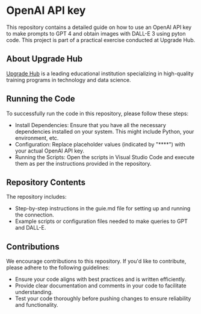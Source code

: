 # OpenAI API key

This repository contains a detailed guide on how to use an OpenAI API key to make prompts to GPT 4 and obtain images with DALL-E 3 using pyton code. This project is part of a practical exercise conducted at Upgrade Hub.

## About Upgrade Hub

[Upgrade Hub](https://www.upgrade-hub.com/) is a leading educational institution specializing in high-quality training programs in technology and data science.

 ## Running the Code

To successfully run the code in this repository, please follow these steps: </br>
- Install Dependencies: Ensure that you have all the necessary dependencies installed on your system. This might include Python, your environment, etc.
- Configuration: Replace placeholder values (indicated by "****") with your actual OpenAI API key. 
- Running the Scripts: Open the scripts in Visual Studio Code and execute them as per the instructions provided in the repository.

## Repository Contents
The repository includes:
- Step-by-step instructions in the guie.md file for setting up and running the connection.
- Example scripts or configuration files needed to make queries to GPT and DALL-E.

## Contributions
We encourage contributions to this repository. If you'd like to contribute, please adhere to the following guidelines:
- Ensure your code aligns with best practices and is written efficiently.
- Provide clear documentation and comments in your code to facilitate understanding.
- Test your code thoroughly before pushing changes to ensure reliability and functionality.

